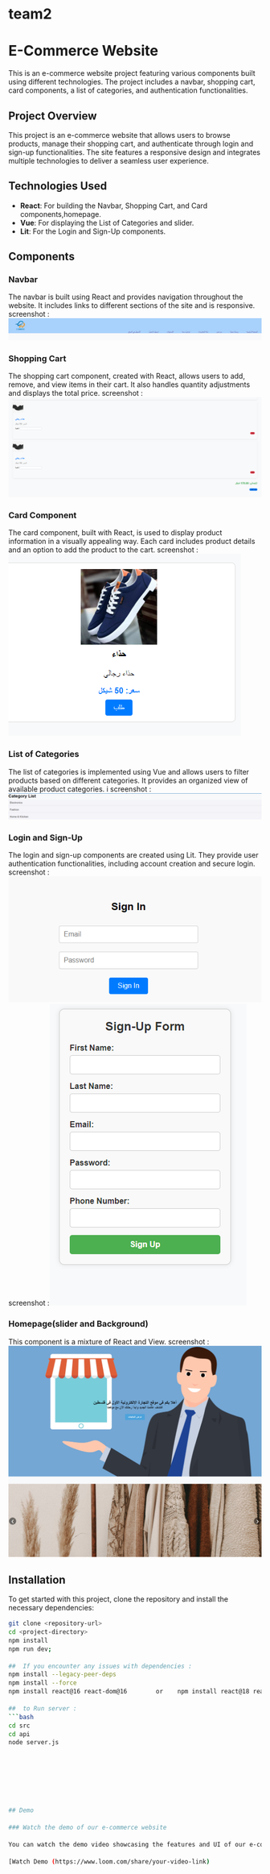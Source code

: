 # team2
# E-Commerce Website

This is an e-commerce website project featuring various components built using different technologies. The project includes a navbar, shopping cart, card components, a list of categories, and authentication functionalities.

## Project Overview

This project is an e-commerce website that allows users to browse products, manage their shopping cart, and authenticate through login and sign-up functionalities. The site features a responsive design and integrates multiple technologies to deliver a seamless user experience.

## Technologies Used

- **React**: For building the Navbar, Shopping Cart, and Card components,homepage.
- **Vue**: For displaying the List of Categories and slider.
- **Lit**: For the Login and Sign-Up components.


## Components

### Navbar 

The navbar is built using React and provides navigation throughout the website. It includes links to different sections of the site and is responsive.
screenshot :![Navbar](images/navbar-screenshot.png)


### Shopping Cart 


The shopping cart component, created with React, allows users to add, remove, and view items in their cart. It also handles quantity adjustments and displays the total price.
screenshot : ![Shopping Cart](images/shopping-cart-screenshot.png)

### Card Component

The card component, built with React, is used to display product information in a visually appealing way. Each card includes product details and an option to add the product to the cart.
screenshot :![Card Component](images/card-component-screenshot.png)


### List of Categories

The list of categories is implemented using Vue and allows users to filter products based on different categories. It provides an organized view of available product categories.
i
screenshot :![List of Categories](images/list-of-categories-screenshot.png)

### Login and Sign-Up

The login and sign-up components are created using Lit. They provide user authentication functionalities, including account creation and secure login.
screenshot :![Login ](images/login-screenshot.png)
screenshot :![ Sign-Up](images/signup-screenshot.png)

### Homepage(slider and Background) 
This component is a mixture of React and View.
screenshot :![ Homepage](images/Homepage.png)




## Installation

To get started with this project, clone the repository and install the necessary dependencies:



```bash
git clone <repository-url>
cd <project-directory>
npm install
npm run dev;

##  If you encounter any issues with dependencies : 
npm install --legacy-peer-deps
npm install --force
npm install react@16 react-dom@16        or    npm install react@18 react-dom@18

##  to Run server : 
```bash
cd src
cd api
node server.js







## Demo

### Watch the demo of our e-commerce website

You can watch the demo video showcasing the features and UI of our e-commerce website by clicking the link below:

[Watch Demo (https://www.loom.com/share/your-video-link)